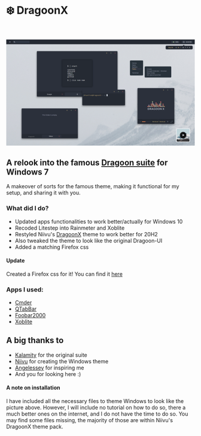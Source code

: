 # ❄️ DragoonX &nbsp;

&nbsp;

![img](https://raw.githubusercontent.com/Blu3Jive001/DragoonX/master/preview.png)

## A relook into the famous [Dragoon suite](https://www.deviantart.com/kalam1ty-ac/art/Dragoon-II-Unofficial-Release-686446226) for Windows 7

A makeover of sorts for the famous theme, making it functional for my setup, and sharing it with you. 

### What did I do?

+ Updated apps functionalities to work better/actually for Windows 10
+ Recoded Litestep into Rainmeter and Xoblite
+ Restyled Niivu's [DragoonX](https://www.deviantart.com/niivu/art/Dragoon-X-687204548) theme to work better for 20H2
+ Also tweaked the theme to look like the original Dragoon-UI
+ Added a matching Firefox css

#### Update
Created a Firefox css for it! You can find it [here](https://github.com/Blu3Jive001/DragoonFox)

### Apps I used:

+ [Cmder](https://github.com/cmderdev/cmder)
+ [QTabBar](http://qttabbar.wikidot.com/)
+ [Foobar2000](https://www.foobar2000.org/)
+ [Xoblite](http://xoblite.net/docs/)

## A big thanks to

+ [Kalamity](https://www.deviantart.com/kalam1ty-ac) for the original suite
+ [Niivu](https://www.deviantart.com/niivu/gallery) for creating the Windows theme
+ [Angelessey](https://www.deviantart.com/angelessey/art/night-52-877146763) for inspiring me
+ And you for looking here :)

#### A note on installation

I have included all the necessary files to theme Windows to look like the picture above.
However, I will include no tutorial on how to do so, there a much better ones on the internet, and I do not have the time to do so.
You may find some files missing, the majority of those are within Niivu's DragoonX theme pack.
